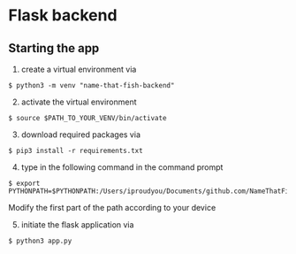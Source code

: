<!-- @format -->

# Flask backend

## Starting the app

1. create a virtual environment via
```
$ python3 -m venv "name-that-fish-backend"
```

2. activate the virtual environment
```
$ source $PATH_TO_YOUR_VENV/bin/activate
```

3. download required packages via

```
$ pip3 install -r requirements.txt
```

4. type in the following command in the command prompt

```
$ export PYTHONPATH=$PYTHONPATH:/Users/iproudyou/Documents/github.com/NameThatFish
```

Modify the first part of the path according to your device

5. initiate the flask application via

```
$ python3 app.py
```
